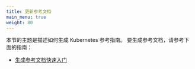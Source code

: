 ```yaml
---
title: 更新参考文档
main_menu: true
weight: 80
---
```




本节的主题是描述如何生成 Kubernetes 参考指南。
要生成参考文档，请参考下面的指南：

* [生成参考文档快速入门](/zh-cn/docs/contribute/generate-ref-docs/quickstart/)

